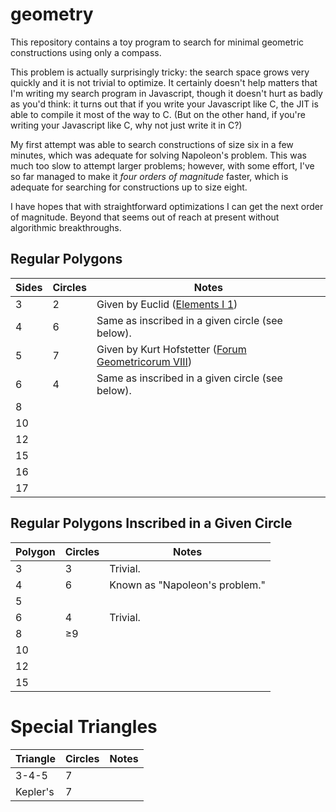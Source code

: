 # geometry
This repository contains a toy program to search for minimal geometric
constructions using only a compass.

This problem is actually surprisingly tricky: the search space grows very
quickly and it is not trivial to optimize. It certainly doesn't help matters
that I'm writing my search program in Javascript, though it doesn't hurt as
badly as you'd think: it turns out that if you write your Javascript like C,
the JIT is able to compile it most of the way to C. (But on the other hand,
if you're writing your Javascript like C, why not just write it in C?)

My first attempt was able to search constructions of size six in a few minutes,
which was adequate for solving Napoleon's problem. This was much too slow to
attempt larger problems; however, with some effort, I've so far managed to make
it _four orders of magnitude_ faster, which is adequate for searching for
constructions up to size eight.

I have hopes that with straightforward optimizations I can get the next order
of magnitude. Beyond that seems out of reach at present without algorithmic
breakthroughs.

## Regular Polygons
|Sides|Circles|Notes|
|-----|-------|-----|
|3    |2      |Given by Euclid ([Elements I 1][])|
|4    |6      |Same as inscribed in a given circle (see below).|
|5    |7      |Given by Kurt Hofstetter ([Forum Geometricorum VIII][])|
|6    |4      |Same as inscribed in a given circle (see below).|
|8    |||
|10   |||
|12   |||
|15   |||
|16   |||
|17   |||

[Elements I 1]: http://aleph0.clarku.edu/~djoyce/java/elements/bookI/propI1.html
[Forum Geometricorum VIII]: https://forumgeom.fau.edu/FG2008volume8/FG200819.pdf

## Regular Polygons Inscribed in a Given Circle
|Polygon|Circles|Notes|
|-------|-------|-----|
|3      |3      |Trivial.|
|4      |6      |Known as "Napoleon's problem."|
|5      |||
|6      |4      |Trivial.|
|8      |≥9||
|10     |||
|12     |||
|15     |||

# Special Triangles
|Triangle|Circles|Notes|
|--------|-------|-----|
|3-4-5   |7      ||
|Kepler's|7      ||
